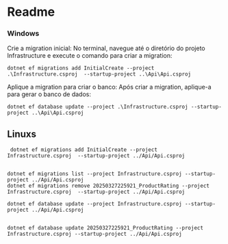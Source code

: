 # Readme


### Windows

Crie a migration inicial: No terminal, navegue até o diretório do projeto Infrastructure e execute o comando para criar a migration:
```
dotnet ef migrations add InitialCreate --project .\Infrastructure.csproj  --startup-project ..\Api\Api.csproj
```

Aplique a migration para criar o banco: Após criar a migration, aplique-a para gerar o banco de dados:
```
dotnet ef database update --project .\Infrastructure.csproj --startup-project ..\Api\Api.csproj
```


## Linuxs

```
 dotnet ef migrations add InitialCreate --project Infrastructure.csproj  --startup-project ../Api/Api.csproj


dotnet ef migrations list --project Infrastructure.csproj --startup-project ../Api/Api.csproj
dotnet ef migrations remove 20250327225921_ProductRating --project Infrastructure.csproj  --startup-project ../Api/Api.csproj
```

```
dotnet ef database update --project Infrastructure.csproj --startup-project ../Api/Api.csproj


dotnet ef database update 20250327225921_ProductRating --project Infrastructure.csproj --startup-project ../Api/Api.csproj
```
